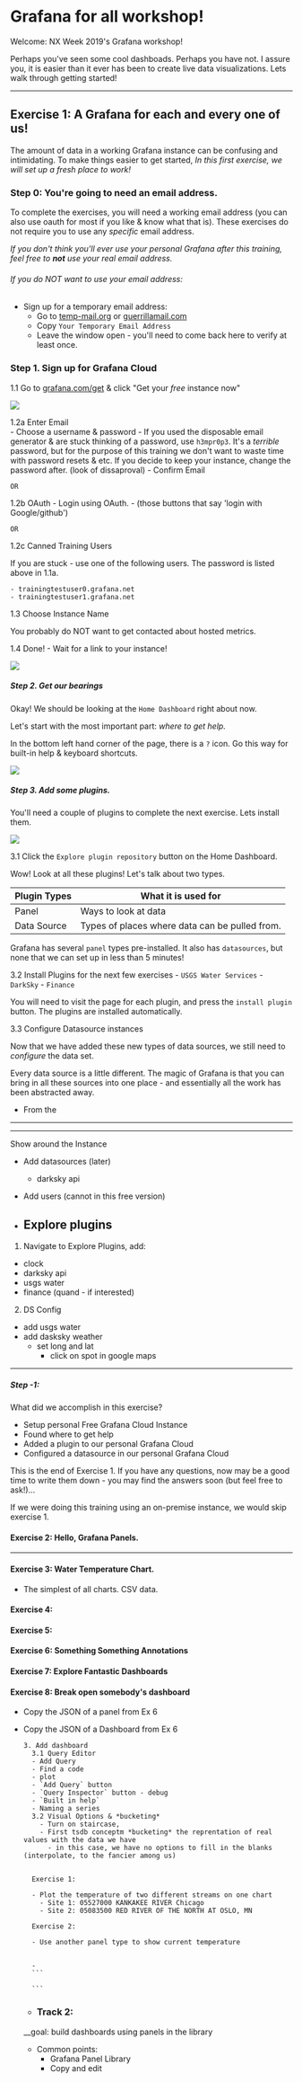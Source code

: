 # Grafana for all workshop!

  Welcome: NX Week 2019's Grafana workshop!  

  Perhaps you've seen some cool dashboads. Perhaps you have not. I assure you, it
  is easier than it ever has been to create live data visualizations. Lets walk
  through getting started!

---

## Exercise 1: A Grafana for each and every one of us!

  The amount of data in a working Grafana instance can be confusing and
  intimidating.  To make things easier to get started, *In this first exercise,
  we will set up a fresh place to work!*

### Step 0: You're going to need an email address.

  To complete the exercises, you will need a working email address (you can
    also use oauth for most if you like & know what that is). These
  exercises do not require you to use any *specific* email address.

  _If you don't think you'll ever use your personal Grafana after this training,
  feel free to **not** use your real email address._

###### If you do NOT want to use your email address:

  - Sign up for a temporary email address:
    - Go to [temp-mail.org](http://temp-mail.org) or [guerrillamail.com](https://www.guerrillamail.com/)
    - Copy `Your Temporary Email Address`
    - Leave the window open - you'll need to come back here to verify at least once.  


### Step 1. Sign up for Grafana Cloud

  1.1 Go to [grafana.com/get](https://grafana.com/get) & click "Get your *free* instance now"

  ![](https://raw.githubusercontent.com/relishcolouredhat/grafana-training-exercises/master/free-instance-button.PNG)


  1.2a Enter Email  
    - Choose a username & password
    - If you used the disposable email generator & are stuck thinking of a password, use `h3mpr0p3`. It's a *terrible* password, but for the purpose of this training we don't want to waste time with password resets & etc. If you decide to keep your instance, change the password after. (look of dissaproval)
    - Confirm Email

    OR

  1.2b OAuth
    - Login using OAuth.
    - (those buttons that say 'login with Google/github')

    OR

  1.2c Canned Training Users

  If you are stuck - use one of the following users. The password is listed above in 1.1a.

    - trainingtestuser0.grafana.net
    - trainingtestuser1.grafana.net

  1.3 Choose Instance Name

  You probably do NOT want to get contacted about hosted metrics.

  1.4 Done! - Wait for a link to your instance!

  ![](https://raw.githubusercontent.com/relishcolouredhat/grafana-training-exercises/master/grafana-is-starting.PNG)


##### Step 2. Get our bearings

  Okay! We should be looking at the `Home Dashboard` right about now.

  Let's start with the most important part: *where to get help.*

  In the bottom left hand corner of the page, there is a `?` icon. Go this way
  for built-in help & keyboard shortcuts.

  ![](https://raw.githubusercontent.com/relishcolouredhat/grafana-training-exercises/master/grafana-is-starting.PNG)

##### Step 3. Add some plugins.

  You'll need a couple of plugins to complete the next exercise. Lets install them.

  ![](https://raw.githubusercontent.com/relishcolouredhat/grafana-training-exercises/master/explore-grafana-plugins.PNG)

  3.1 Click the `Explore plugin repository` button on the Home Dashboard.

  Wow! Look at all these plugins! Let's talk about two types.

  | Plugin Types    | What it is used for                             |
  |--               |--                                               |
  | Panel           | Ways to look at data                            |
  | Data Source     | Types of places where data can be pulled from.  |

  Grafana has several `panel` types pre-installed. It also has `datasources`,
  but none that we can set up in less than 5 minutes!

  3.2 Install Plugins for the next few exercises
    - `USGS Water Services`
    - `DarkSky`
    - `Finance`

  You will need to visit the page for each plugin, and press the `install plugin`
  button. The plugins are installed automatically.

  3.3 Configure Datasource instances

  Now that we have added these new types of data sources, we still need to
  *configure* the data set.

  Every data source is a little different. The magic of Grafana is that you can
  bring in all these sources into one place - and essentially all the work has
  been abstracted away.

- From the
---
---

Show around the Instance
- Add datasources (later)
  - darksky api

- Add users (cannot in this free version)
- Explore plugins
  -

1. Navigate to Explore Plugins, add:
  - clock
  - darksky api
  - usgs water
  - finance (quand - if interested)

2. DS Config
  - add usgs water
  - add dasksky weather
    - set long and lat
      - click on spot in google maps


---

##### Step -1:

What did we accomplish in this exercise?
- Setup personal Free Grafana Cloud Instance
- Found where to get help
- Added a plugin to our personal Grafana Cloud
- Configured a datasource in our personal Grafana Cloud

This is the end of Exercise 1. If you have any questions, now may be a good time
to write them down - you may find the answers soon (but feel free to ask!)...

If we were doing this training using an on-premise instance, we would skip
exercise 1.

#### Exercise 2: Hello, Grafana Panels.

---

#### Exercise 3: Water Temperature Chart.
- The simplest of all charts. CSV data.
#### Exercise 4:
#### Exercise 5:
#### Exercise 6: Something Something Annotations
#### Exercise 7: Explore Fantastic Dashboards
#### Exercise 8: Break open somebody's dashboard
- Copy the JSON of a panel from Ex 6
- Copy the JSON of a Dashboard from Ex 6

      3. Add dashboard
        3.1 Query Editor
        - Add Query
        - Find a code
        - plot
        - `Add Query` button
        - `Query Inspector` button - debug
        - `Built in help`
        - Naming a series
        3.2 Visual Options & *bucketing*
          - Turn on staircase,
          - First tsdb conceptm *bucketing* the reprentation of real values with the data we have
            - in this case, we have no options to fill in the blanks (interpolate, to the fancier among us)


        Exercise 1:

        - Plot the temperature of two different streams on one chart
          - Site 1: 05527000 KANKAKEE RIVER Chicago
          - Site 2: 05083500 RED RIVER OF THE NORTH AT OSLO, MN

        Exercise 2:

        - Use another panel type to show current temperature


        -
        ```

        ```
  - ### Track 2:
  __goal: build dashboards using panels in the library

  - Common points:
    - Grafana Panel Library
    - Copy and edit
